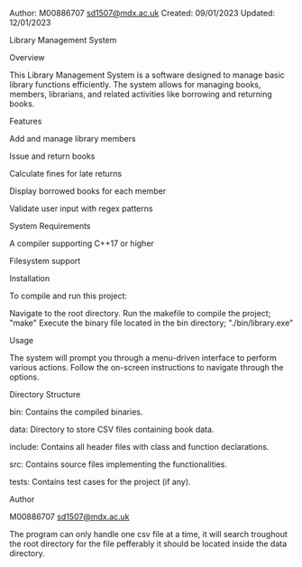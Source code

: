 Author: M00886707 <sd1507@mdx.ac.uk>
Created: 09/01/2023
Updated: 12/01/2023

Library Management System



Overview

This Library Management System is a software designed to manage basic library functions efficiently. The system allows for managing books, members, librarians, and related activities like borrowing and returning books.



Features

Add and manage library members

Issue and return books

Calculate fines for late returns

Display borrowed books for each member

Validate user input with regex patterns



System Requirements

A compiler supporting C++17 or higher

Filesystem support

Installation



To compile and run this project:

Navigate to the root directory.
Run the makefile to compile the project;
"make"
Execute the binary file located in the bin directory;
"./bin/library.exe"



Usage

The system will prompt you through a menu-driven interface to perform various actions. Follow the on-screen instructions to navigate through the options.



Directory Structure

bin: Contains the compiled binaries.

data: Directory to store CSV files containing book data.

include: Contains all header files with class and function declarations.

src: Contains source files implementing the functionalities.

tests: Contains test cases for the project (if any).



Author

M00886707 sd1507@mdx.ac.uk



The program can only handle one csv file at a time, it will search troughout the root directory for the file pefferably it should be located inside the data directory.
